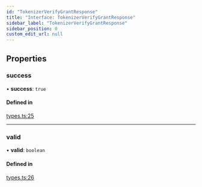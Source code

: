 ```yaml
---
id: "TokenizerVerifyGrantResponse"
title: "Interface: TokenizerVerifyGrantResponse"
sidebar_label: "TokenizerVerifyGrantResponse"
sidebar_position: 0
custom_edit_url: null
---
```


## Properties

### success

• **success**: ``true``

#### Defined in

[types.ts:25](https://github.com/refinery-labs/lunasec-monorepo/blob/6c5edb8/js/sdks/packages/tokenizer-sdk/src/types.ts#L25)

___

### valid

• **valid**: `boolean`

#### Defined in

[types.ts:26](https://github.com/refinery-labs/lunasec-monorepo/blob/6c5edb8/js/sdks/packages/tokenizer-sdk/src/types.ts#L26)

